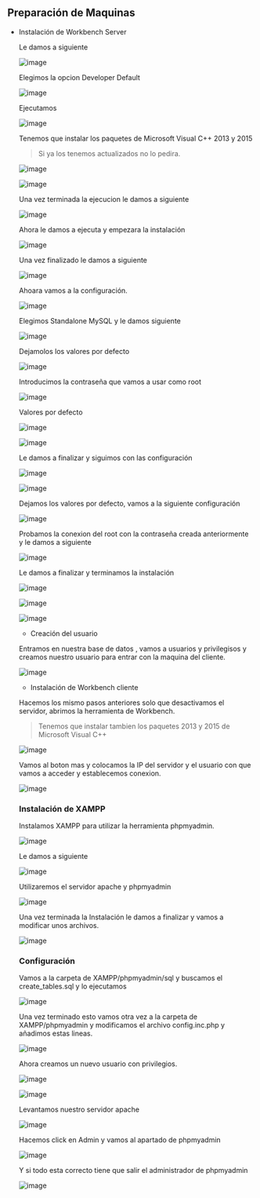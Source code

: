 ## Preparación de  Maquinas

* Instalación de Workbench Server

  Le damos a siguiente

  ![image](img/img1.png)

  Elegimos la opcion Developer Default

  ![image](img/img2.png)

  Ejecutamos

  ![image](img/img3.png)

  Tenemos que instalar los paquetes de Microsoft Visual C++ 2013 y 2015

  > Si ya los tenemos actualizados no lo pedira.

  ![image](img/img4.png)

  ![image](img/img5.png)

  Una vez terminada la ejecucion le damos a siguiente

  ![image](img/img6.png)

  Ahora le damos a ejecuta y empezara la instalación

  ![image](img/img7.png)

  Una vez finalizado le damos a siguiente

  ![image](img/img8.png)

  Ahoara vamos a la configuración.

  ![image](img/img9.png)

  Elegimos Standalone MySQL y le damos siguiente

  ![image](img/img10.png)

  Dejamolos los valores por defecto

  ![image](img/img11.png)

  Introducimos la contraseña que vamos a usar como root

  ![image](img/img12.png)

  Valores por defecto

  ![image](img/img13.png)

  ![image](img/img14.png)

  Le damos a finalizar y siguimos con las configuración

  ![image](img/img15.png)

  ![image](img/img16.png)

  Dejamos los valores por defecto, vamos a la siguiente configuración

  ![image](img/img17.png)

  Probamos la conexion del root con la contraseña creada anteriormente y le damos a siguiente

  ![image](img/img19.png)

  Le damos a finalizar y terminamos la instalación

  ![image](img/img20.png)

  ![image](img/img22.png)

  ![image](img/img23.png)

  * Creación del usuario


  Entramos en nuestra base de datos , vamos a usuarios y privilegisos y creamos nuestro usuario para entrar con la maquina del cliente.

  ![image](img/img29.png)

  * Instalación de Workbench cliente

  Hacemos los mismo pasos anteriores solo que desactivamos el servidor, abrimos la herramienta de Workbench.

  > Tenemos que instalar tambien los paquetes 2013 y 2015 de Microsoft Visual C++

  ![image](img/bd1.png)

  Vamos al boton mas y colocamos la IP del servidor y el usuario con que vamos a acceder y establecemos conexion.

  ![image](img/img28.png)

  ### Instalación de XAMPP

  Instalamos XAMPP  para utilizar la herramienta phpmyadmin.

  ![image](img/img30.png)

  Le damos a siguiente

  ![image](img/img31.png)

  Utilizaremos el servidor apache y phpmyadmin

  ![image](img/img32.png)

  Una vez terminada la Instalación le damos a finalizar y vamos a modificar unos archivos.

  ![image](img/img33.png)

  ### Configuración

  Vamos a la carpeta de XAMPP/phpmyadmin/sql y buscamos el create_tables.sql y lo ejecutamos

  ![image](img/img34.png)

  Una vez terminado esto vamos otra vez a la carpeta de XAMPP/phpmyadmin y modificamos el archivo config.inc.php y añadimos estas lineas.

  ![image](img/img41.png)

  Ahora creamos un nuevo usuario con privilegios.

  ![image](img/img40.png)

  ![image](img/img39.png)

  Levantamos nuestro servidor apache

  ![image](img/img35.png)

  Hacemos click en Admin y vamos al apartado de phpmyadmin

  ![image](img/img36.png)

  Y si todo esta correcto tiene que salir el administrador de phpmyadmin

  ![image](img/img37.png)
